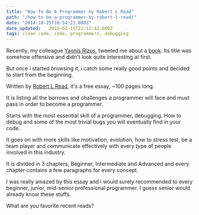 ```yaml
---
title: "How To Be A Programmer by Robert L Read"
path: "/how-to-be-a-programmer-by-robert-l-read/"
date: "2014-10-25T10:54:21.000Z"
date_updated:   2015-02-15T21:12:42.000Z
tags: clean code, code, programmers, debugging
---
```


Recently, my colleague <a title="Yannis Rizos on Twitter.com" href="http://twitter.com/yrizos" target="_blank">Yannis Rizos</a>, tweeted me about a <a href="http://samizdat.mines.edu/howto/HowToBeAProgrammer.html" target="_blank" title="How to Be a Programmer">book</a>. Its title was somehow offensive and didn't look quite interesting at first.

But once i started browsing it, i catch some really good points and decided to start from the beginning.

Written by <a title="Robert L Read" href="http://c2.com/cgi/wiki?RobertlRead" target="_blank"><span class="firstname">Robert</span> <span class="othername">L</span> <span class="surname">Read</span></a>, it's a free essay, ~100 pages long.

It is listing all the borrows and challenges a programmer will face and must pass in order to become a programmer.

Starts with the most essential skill of a programmer, debugging. How to debug and some of the most trivial bugs you will eventually find in your code.

It goes on with more skills like motivation, evolution, how to stress test, be a team player and communicate effectively with every type of people involved in this industry.

It is divided in 3 chapters, Beginner, Intermediate and Advanced and every chapter contains a few paragraphs for every concept.

I was really amazed by this essay and i would surely recommended to every beginner, junior, mid-senior professional programmer. I guess senior would already know these stuffs.

What are you favorite recent reads?

